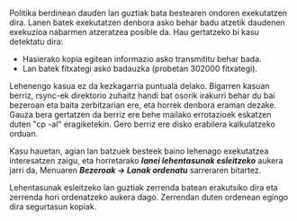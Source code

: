 Politika berdinean dauden lan guztiak bata bestearen ondoren exekutatzen dira. Lanen batek exekutatzen denbora asko behar badu atzetik daudenen exekuzioa nabarmen atzeratzea posible da. Hau gertatzeko bi kasu detektatu dira:
- Hasierako kopia egitean informazio asko transmititu behar bada.
- Lan batek fitxategi asko badauzka (probetan 302000 fitxategi).

Lehenengo kasua ez da kezkagarria puntuala delako. Bigarren kasuan berriz, rsync-ek direktorio zuhaitz handi bat osorik irakurri behar du bai bezeroan eta baita zerbitzarian ere, eta horrek denbora eraman dezake. Gauza bera gertatzen da berriz ere behe mailako errotazioek eskatzen duten "cp -al" eragiketekin. Gero berriz ere disko erabilera kalkulatzeko orduan.

Kasu hauetan, agian lan batzuek besteek baino lehenago exekutatzea interesatzen zaigu, eta horretarako ***lanei lehentasunak esleitzeko*** aukera jarri da, Menuaren ***Bezeroak → Lanak ordenatu*** sarreraren bitartez.

Lehentasunak esleitzeko lan guztiak zerrenda batean erakutsiko dira eta zerrenda hori ordenatzeko aukera dago. Zerrendan duten ordenean egingo dira segurtasun kopiak.
